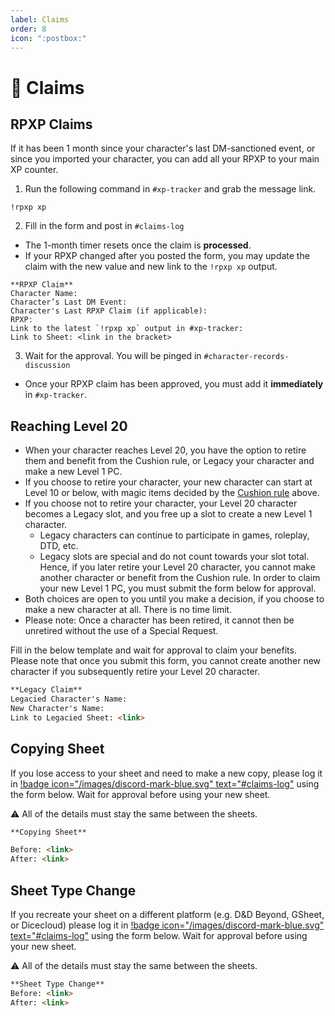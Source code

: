 ```yaml
---
label: Claims
order: 8
icon: ":postbox:"
---
```

<style>
h1:before { 
  content: "📮 ";
}
</style>

# Claims

## RPXP Claims

If it has been 1 month since your character's last DM-sanctioned event, or since you imported your character, you can add all your RPXP to your main XP counter. 

1. Run the following command in `#xp-tracker` and grab the message link.
```
!rpxp xp
```

2. Fill in the form and post in `#claims-log`

- The 1-month timer resets once the claim is **processed**.
- If your RPXP changed after you posted the form, you may update the claim with the new value and new link to the `!rpxp xp` output.

```
**RPXP Claim**
Character Name:
Character’s Last DM Event:
Character's Last RPXP Claim (if applicable):
RPXP:
Link to the latest `!rpxp xp` output in #xp-tracker:
Link to Sheet: <link in the bracket>
```

3) Wait for the approval. You will be pinged in `#character-records-discussion`

- Once your RPXP claim has been approved, you must add it **immediately** in `#xp-tracker`.

## Reaching Level 20
- When your character reaches Level 20, you have the option to retire them and benefit from the Cushion rule, or Legacy your character and make a new Level 1 PC.
- If you choose to retire your character, your new character can start at Level 10 or below, with magic items decided by the [Cushion rule](list-fallen.md#cushion-rule) above.
- If you choose not to retire your character, your Level 20 character becomes a Legacy slot, and you free up a slot to create a new Level 1 character.
  - Legacy characters can continue to participate in games, roleplay, DTD, etc.
  - Legacy slots are special and do not count towards your slot total. Hence, if you later retire your Level 20 character, you cannot make another character or benefit from the Cushion rule. In order to claim your new Level 1 PC, you must submit the form below for approval.
- Both choices are open to you until you make a decision, if you choose to make a new character at all. There is no time limit.
- Please note: Once a character has been retired, it cannot then be unretired without the use of a Special Request.

Fill in the below template and wait for approval to claim your benefits. Please note that once you submit this form, you cannot create another new character if you subsequently retire your Level 20 character.

```md
**Legacy Claim**
Legacied Character's Name:
New Character's Name:
Link to Legacied Sheet: <link>
```

## Copying Sheet
If you lose access to your sheet and need to make a new copy, please log it in [!badge icon="/images/discord-mark-blue.svg" text="#claims-log"](https://discord.com/channels/512870694883950598/848389898204741642) using the form below. Wait for approval before using your new sheet.

⚠️ All of the details must stay the same between the sheets.

```md
**Copying Sheet**

Before: <link>
After: <link>
```

## Sheet Type Change
If you recreate your sheet on a different platform (e.g. D&D Beyond, GSheet, or Dicecloud) please log it in [!badge icon="/images/discord-mark-blue.svg" text="#claims-log"](https://discord.com/channels/512870694883950598/848389898204741642) using the form below. Wait for approval before using your new sheet.

⚠️ All of the details must stay the same between the sheets.

```md
**Sheet Type Change**
Before: <link>
After: <link>
```